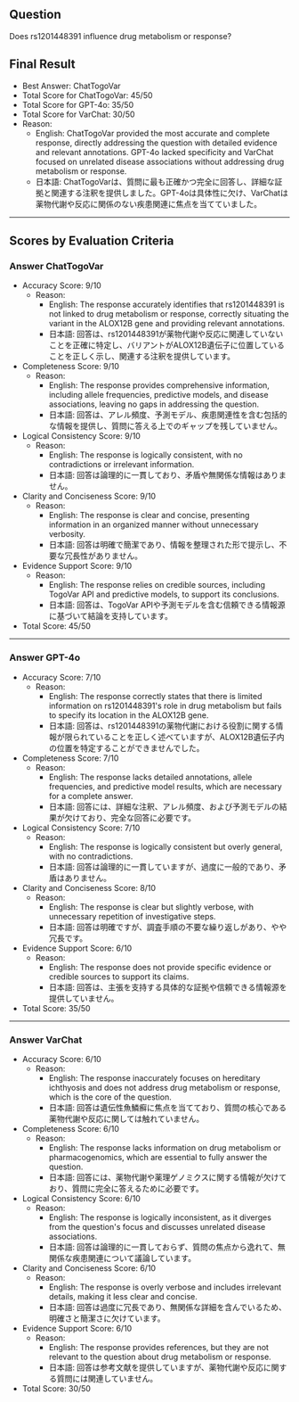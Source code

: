 ## Question

Does rs1201448391 influence drug metabolism or response?

## Final Result

- Best Answer: ChatTogoVar
- Total Score for ChatTogoVar: 45/50
- Total Score for GPT-4o: 35/50
- Total Score for VarChat: 30/50
- Reason:
  - English: ChatTogoVar provided the most accurate and complete response, directly addressing the question with detailed evidence and relevant annotations. GPT-4o lacked specificity and VarChat focused on unrelated disease associations without addressing drug metabolism or response.
  - 日本語: ChatTogoVarは、質問に最も正確かつ完全に回答し、詳細な証拠と関連する注釈を提供しました。GPT-4oは具体性に欠け、VarChatは薬物代謝や反応に関係のない疾患関連に焦点を当てていました。

---

## Scores by Evaluation Criteria

### Answer ChatTogoVar
- Accuracy Score: 9/10
  - Reason: 
    - English: The response accurately identifies that rs1201448391 is not linked to drug metabolism or response, correctly situating the variant in the ALOX12B gene and providing relevant annotations.
    - 日本語: 回答は、rs1201448391が薬物代謝や反応に関連していないことを正確に特定し、バリアントがALOX12B遺伝子に位置していることを正しく示し、関連する注釈を提供しています。
- Completeness Score: 9/10
  - Reason: 
    - English: The response provides comprehensive information, including allele frequencies, predictive models, and disease associations, leaving no gaps in addressing the question.
    - 日本語: 回答は、アレル頻度、予測モデル、疾患関連性を含む包括的な情報を提供し、質問に答える上でのギャップを残していません。
- Logical Consistency Score: 9/10
  - Reason: 
    - English: The response is logically consistent, with no contradictions or irrelevant information.
    - 日本語: 回答は論理的に一貫しており、矛盾や無関係な情報はありません。
- Clarity and Conciseness Score: 9/10
  - Reason: 
    - English: The response is clear and concise, presenting information in an organized manner without unnecessary verbosity.
    - 日本語: 回答は明確で簡潔であり、情報を整理された形で提示し、不要な冗長性がありません。
- Evidence Support Score: 9/10
  - Reason: 
    - English: The response relies on credible sources, including TogoVar API and predictive models, to support its conclusions.
    - 日本語: 回答は、TogoVar APIや予測モデルを含む信頼できる情報源に基づいて結論を支持しています。
- Total Score: 45/50

---

### Answer GPT-4o
- Accuracy Score: 7/10
  - Reason: 
    - English: The response correctly states that there is limited information on rs1201448391's role in drug metabolism but fails to specify its location in the ALOX12B gene.
    - 日本語: 回答は、rs1201448391の薬物代謝における役割に関する情報が限られていることを正しく述べていますが、ALOX12B遺伝子内の位置を特定することができませんでした。
- Completeness Score: 7/10
  - Reason: 
    - English: The response lacks detailed annotations, allele frequencies, and predictive model results, which are necessary for a complete answer.
    - 日本語: 回答には、詳細な注釈、アレル頻度、および予測モデルの結果が欠けており、完全な回答に必要です。
- Logical Consistency Score: 7/10
  - Reason: 
    - English: The response is logically consistent but overly general, with no contradictions.
    - 日本語: 回答は論理的に一貫していますが、過度に一般的であり、矛盾はありません。
- Clarity and Conciseness Score: 8/10
  - Reason: 
    - English: The response is clear but slightly verbose, with unnecessary repetition of investigative steps.
    - 日本語: 回答は明確ですが、調査手順の不要な繰り返しがあり、やや冗長です。
- Evidence Support Score: 6/10
  - Reason: 
    - English: The response does not provide specific evidence or credible sources to support its claims.
    - 日本語: 回答は、主張を支持する具体的な証拠や信頼できる情報源を提供していません。
- Total Score: 35/50

---

### Answer VarChat
- Accuracy Score: 6/10
  - Reason: 
    - English: The response inaccurately focuses on hereditary ichthyosis and does not address drug metabolism or response, which is the core of the question.
    - 日本語: 回答は遺伝性魚鱗癬に焦点を当てており、質問の核心である薬物代謝や反応に関しては触れていません。
- Completeness Score: 6/10
  - Reason: 
    - English: The response lacks information on drug metabolism or pharmacogenomics, which are essential to fully answer the question.
    - 日本語: 回答には、薬物代謝や薬理ゲノミクスに関する情報が欠けており、質問に完全に答えるために必要です。
- Logical Consistency Score: 6/10
  - Reason: 
    - English: The response is logically inconsistent, as it diverges from the question's focus and discusses unrelated disease associations.
    - 日本語: 回答は論理的に一貫しておらず、質問の焦点から逸れて、無関係な疾患関連について議論しています。
- Clarity and Conciseness Score: 6/10
  - Reason: 
    - English: The response is overly verbose and includes irrelevant details, making it less clear and concise.
    - 日本語: 回答は過度に冗長であり、無関係な詳細を含んでいるため、明確さと簡潔さに欠けています。
- Evidence Support Score: 6/10
  - Reason: 
    - English: The response provides references, but they are not relevant to the question about drug metabolism or response.
    - 日本語: 回答は参考文献を提供していますが、薬物代謝や反応に関する質問には関連していません。
- Total Score: 30/50